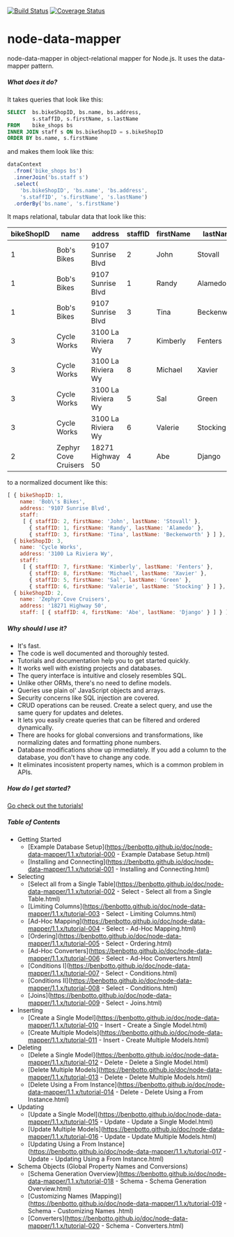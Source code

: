 [![Build Status](https://travis-ci.org/benbotto/node-data-mapper.svg?branch=1.1.x)](https://travis-ci.org/benbotto/node-data-mapper)
[![Coverage Status](https://coveralls.io/repos/benbotto/node-data-mapper/badge.svg?branch=1.1.x&service=github)](https://coveralls.io/github/benbotto/node-data-mapper?branch=1.1.x)

# node-data-mapper

node-data-mapper in object-relational mapper for Node.js.  It uses the data-mapper pattern.

##### What does it do?

It takes queries that look like this:

```sql
SELECT  bs.bikeShopID, bs.name, bs.address,
        s.staffID, s.firstName, s.lastName
FROM    bike_shops bs
INNER JOIN staff s ON bs.bikeShopID = s.bikeShopID
ORDER BY bs.name, s.firstName
```
and makes them look like this:

```js
dataContext
  .from('bike_shops bs')
  .innerJoin('bs.staff s')
  .select(
    'bs.bikeShopID', 'bs.name', 'bs.address',
    's.staffID', 's.firstName', 's.lastName')
  .orderBy('bs.name', 's.firstName')
```

It maps relational, tabular data that look like this:

bikeShopID|name|address|staffID|firstName|lastName
---|---|---|---|---|---
1|Bob's Bikes|9107 Sunrise Blvd|2|John|Stovall
1|Bob's Bikes|9107 Sunrise Blvd|1|Randy|Alamedo
1|Bob's Bikes|9107 Sunrise Blvd|3|Tina|Beckenworth
3|Cycle Works|3100 La Riviera Wy|7|Kimberly|Fenters
3|Cycle Works|3100 La Riviera Wy|8|Michael|Xavier
3|Cycle Works|3100 La Riviera Wy|5|Sal|Green
3|Cycle Works|3100 La Riviera Wy|6|Valerie|Stocking
2|Zephyr Cove Cruisers|18271 Highway 50|4|Abe|Django

to a normalized document like this:

```js
[ { bikeShopID: 1,
    name: 'Bob\'s Bikes',
    address: '9107 Sunrise Blvd',
    staff: 
     [ { staffID: 2, firstName: 'John', lastName: 'Stovall' },
       { staffID: 1, firstName: 'Randy', lastName: 'Alamedo' },
       { staffID: 3, firstName: 'Tina', lastName: 'Beckenworth' } ] },
  { bikeShopID: 3,
    name: 'Cycle Works',
    address: '3100 La Riviera Wy',
    staff: 
     [ { staffID: 7, firstName: 'Kimberly', lastName: 'Fenters' },
       { staffID: 8, firstName: 'Michael', lastName: 'Xavier' },
       { staffID: 5, firstName: 'Sal', lastName: 'Green' },
       { staffID: 6, firstName: 'Valerie', lastName: 'Stocking' } ] },
  { bikeShopID: 2,
    name: 'Zephyr Cove Cruisers',
    address: '18271 Highway 50',
    staff: [ { staffID: 4, firstName: 'Abe', lastName: 'Django' } ] } ]
```

##### Why should I use it?

* It's fast.
* The code is well documented and thoroughly tested.
* Tutorials and documentation help you to get started quickly.
* It works well with existing projects and databases.
* The query interface is intuitive and closely resembles SQL.
* Unlike other ORMs, there's no need to define models.
* Queries use plain ol' JavaScript objects and arrays.
* Security concerns like SQL injection are covered.
* CRUD operations can be reused.  Create a select query, and use the same query for updates and deletes.
* It lets you easily create queries that can be filtered and ordered dynamically.
* There are hooks for global conversions and transformations, like normalizing dates and formatting phone numbers.
* Database modifications show up immediately.  If you add a column to the database, you don't have to change any code.
* It eliminates incosistent property names, which is a common problem in APIs.

##### How do I get started?

[Go check out the tutorials!](https://benbotto.github.io/doc/node-data-mapper/1.1.x/tutorial-000%20-%20Example%20Database%20Setup.html)

##### Table of Contents

- Getting Started
  - [Example Database Setup](https://benbotto.github.io/doc/node-data-mapper/1.1.x/tutorial-000 - Example Database Setup.html)
  - [Installing and Connecting](https://benbotto.github.io/doc/node-data-mapper/1.1.x/tutorial-001 - Installing and Connecting.html)
- Selecting
  - [Select all from a Single Table](https://benbotto.github.io/doc/node-data-mapper/1.1.x/tutorial-002 - Select - Select all from a Single Table.html)
  - [Limiting Columns](https://benbotto.github.io/doc/node-data-mapper/1.1.x/tutorial-003 - Select - Limiting Columns.html)
  - [Ad-Hoc Mapping](https://benbotto.github.io/doc/node-data-mapper/1.1.x/tutorial-004 - Select - Ad-Hoc Mapping.html)
  - [Ordering](https://benbotto.github.io/doc/node-data-mapper/1.1.x/tutorial-005 - Select - Ordering.html)
  - [Ad-Hoc Converters](https://benbotto.github.io/doc/node-data-mapper/1.1.x/tutorial-006 - Select - Ad-Hoc Converters.html)
  - [Conditions I](https://benbotto.github.io/doc/node-data-mapper/1.1.x/tutorial-007 - Select - Conditions.html)
  - [Conditions II](https://benbotto.github.io/doc/node-data-mapper/1.1.x/tutorial-008 - Select - Conditions.html)
  - [Joins](https://benbotto.github.io/doc/node-data-mapper/1.1.x/tutorial-009 - Select - Joins.html)
- Inserting
  - [Create a Single Model](https://benbotto.github.io/doc/node-data-mapper/1.1.x/tutorial-010 - Insert - Create a Single Model.html)
  - [Create Multiple Models](https://benbotto.github.io/doc/node-data-mapper/1.1.x/tutorial-011 - Insert - Create Multiple Models.html)
- Deleting
  - [Delete a Single Model](https://benbotto.github.io/doc/node-data-mapper/1.1.x/tutorial-012 - Delete - Delete a Single Model.html)
  - [Delete Multiple Models](https://benbotto.github.io/doc/node-data-mapper/1.1.x/tutorial-013 - Delete - Delete Multiple Models.html)
  - [Delete Using a From Instance](https://benbotto.github.io/doc/node-data-mapper/1.1.x/tutorial-014 - Delete - Delete Using a From Instance.html)
- Updating
  - [Update a Single Model](https://benbotto.github.io/doc/node-data-mapper/1.1.x/tutorial-015 - Update - Update a Single Model.html)
  - [Update Multiple Models](https://benbotto.github.io/doc/node-data-mapper/1.1.x/tutorial-016 - Update - Update Multiple Models.html)
  - [Updating Using a From Instance](https://benbotto.github.io/doc/node-data-mapper/1.1.x/tutorial-017 - Update - Updating Using a From Instance.html)
- Schema Objects (Global Property Names and Conversions)
  - [Schema Generation Overview](https://benbotto.github.io/doc/node-data-mapper/1.1.x/tutorial-018 - Schema - Schema Generation Overview.html)
  - [Customizing Names (Mapping)](https://benbotto.github.io/doc/node-data-mapper/1.1.x/tutorial-019 - Schema - Customizing Names .html)
  - [Converters](https://benbotto.github.io/doc/node-data-mapper/1.1.x/tutorial-020 - Schema - Converters.html)
